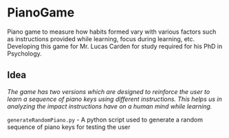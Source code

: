 # PianoGame
Piano game to measure how habits formed vary with various factors such as instructions provided while learning, focus during learning, etc. Developing this game for Mr. Lucas Carden for study required for his PhD in Psychology.
## Idea
*The game has two versions which are designed to reinforce the user to learn a sequence of piano keys using different instructions. This helps us in analyzing the impact instructions have on a human mind while learning.*

`generateRandomPiano.py` - A python script used to generate a random sequence of piano keys for testing the user
